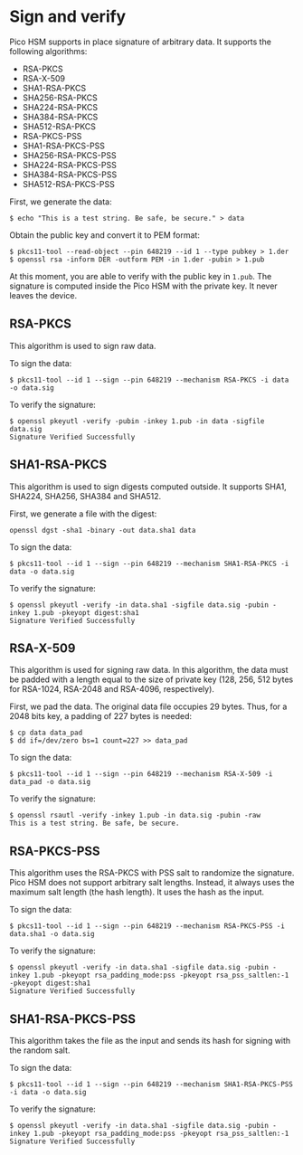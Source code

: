 # Sign and verify

Pico HSM supports in place signature of arbitrary data. It supports the following algorithms:
* RSA-PKCS 
* RSA-X-509
* SHA1-RSA-PKCS
* SHA256-RSA-PKCS
* SHA224-RSA-PKCS
* SHA384-RSA-PKCS
* SHA512-RSA-PKCS
* RSA-PKCS-PSS
* SHA1-RSA-PKCS-PSS
* SHA256-RSA-PKCS-PSS
* SHA224-RSA-PKCS-PSS
* SHA384-RSA-PKCS-PSS
* SHA512-RSA-PKCS-PSS

First, we generate the data:
```
$ echo "This is a test string. Be safe, be secure." > data
```

Obtain the public key and convert it to PEM format:
```
$ pkcs11-tool --read-object --pin 648219 --id 1 --type pubkey > 1.der
$ openssl rsa -inform DER -outform PEM -in 1.der -pubin > 1.pub
```

At this moment, you are able to verify with the public key in `1.pub`. The signature is computed inside the Pico HSM with the private key. It never leaves the device.

## RSA-PKCS
This algorithm is used to sign raw data. 

To sign the data:
```
$ pkcs11-tool --id 1 --sign --pin 648219 --mechanism RSA-PKCS -i data -o data.sig
```

To verify the signature:
```
$ openssl pkeyutl -verify -pubin -inkey 1.pub -in data -sigfile data.sig
Signature Verified Successfully
```

## SHA1-RSA-PKCS
This algorithm is used to sign digests computed outside. It supports SHA1, SHA224, SHA256, SHA384 and SHA512.

First, we generate a file with the digest:
```
openssl dgst -sha1 -binary -out data.sha1 data
```

To sign the data:
```
$ pkcs11-tool --id 1 --sign --pin 648219 --mechanism SHA1-RSA-PKCS -i data -o data.sig
```

To verify the signature:
```
$ openssl pkeyutl -verify -in data.sha1 -sigfile data.sig -pubin -inkey 1.pub -pkeyopt digest:sha1
Signature Verified Successfully
```

## RSA-X-509
This algorithm is used for signing raw data. In this algorithm, the data must be padded with a length equal to the size of private key (128, 256, 512 bytes for RSA-1024, RSA-2048 and RSA-4096, respectively).

First, we pad the data. The original data file occupies 29 bytes. Thus, for a 2048 bits key, a padding of 227 bytes is needed:

```
$ cp data data_pad
$ dd if=/dev/zero bs=1 count=227 >> data_pad
```

To sign the data:
```
$ pkcs11-tool --id 1 --sign --pin 648219 --mechanism RSA-X-509 -i data_pad -o data.sig
```

To verify the signature:
```
$ openssl rsautl -verify -inkey 1.pub -in data.sig -pubin -raw
This is a test string. Be safe, be secure.
```

## RSA-PKCS-PSS
This algorithm uses the RSA-PKCS with PSS salt to randomize the signature. Pico HSM does not support arbitrary salt lengths. Instead, it always uses the maximum salt length (the hash length). It uses the hash as the input.

To sign the data:
```
$ pkcs11-tool --id 1 --sign --pin 648219 --mechanism RSA-PKCS-PSS -i data.sha1 -o data.sig
``` 

To verify the signature:
```
$ openssl pkeyutl -verify -in data.sha1 -sigfile data.sig -pubin -inkey 1.pub -pkeyopt rsa_padding_mode:pss -pkeyopt rsa_pss_saltlen:-1 -pkeyopt digest:sha1
Signature Verified Successfully
```

## SHA1-RSA-PKCS-PSS
This algorithm takes the file as the input and sends its hash for signing with the random salt.

To sign the data:
```
$ pkcs11-tool --id 1 --sign --pin 648219 --mechanism SHA1-RSA-PKCS-PSS -i data -o data.sig
``` 

To verify the signature:
```
$ openssl pkeyutl -verify -in data.sha1 -sigfile data.sig -pubin -inkey 1.pub -pkeyopt rsa_padding_mode:pss -pkeyopt rsa_pss_saltlen:-1
Signature Verified Successfully
```
